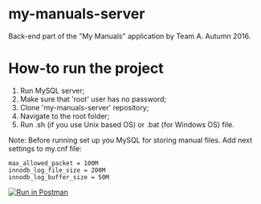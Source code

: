 # my-manuals-server
Back-end part of the "My Manuals" application by Team A. Autumn 2016.

# How-to run the project
1. Run MySQL server;
2. Make sure that 'root' user has no password;
3. Clone 'my-manuals-server' repository;
4. Navigate to the root folder;
5. Run .sh (if you use Unix based OS) or .bat (for Windows OS) file.

Note: Before running set up you MySQL for storing manual files. Add next settings to my.cnf file:

```
max_allowed_packet = 100M
innodb_log_file_size = 200M
innodb_log_buffer_size = 50M
```

[![Run in Postman](https://run.pstmn.io/button.svg)](https://app.getpostman.com/run-collection/166657a67b6e20019c61)
